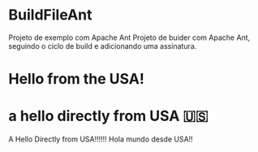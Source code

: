 # BuildFileAnt
Projeto de exemplo com Apache Ant
Projeto de buider com Apache Ant, seguindo o ciclo de build e adicionando uma assinatura.


Hello from the USA!
=======

a hello directly from USA 🇺🇸
=======

A Hello Directly from USA!!!!!!
Hola mundo desde USA!!

